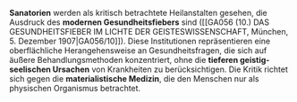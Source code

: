 
**Sanatorien** werden als kritisch betrachtete Heilanstalten gesehen, die Ausdruck des **modernen Gesundheitsfiebers** sind ([[GA056 (10.) DAS GESUNDHEITSFIEBER IM LICHTE DER GEISTESWISSENSCHAFT, München, 5. Dezember 1907|GA056/10]]). Diese Institutionen repräsentieren eine oberflächliche Herangehensweise an Gesundheitsfragen, die sich auf äußere Behandlungsmethoden konzentriert, ohne die **tieferen geistig-seelischen Ursachen** von Krankheiten zu berücksichtigen. Die Kritik richtet sich gegen die **materialistische Medizin**, die den Menschen nur als physischen Organismus betrachtet.
